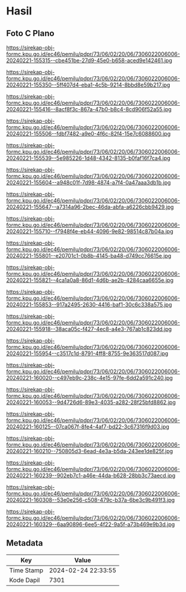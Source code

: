 # Hasil

## Foto C Plano

https://sirekap-obj-formc.kpu.go.id/ec46/pemilu/pdpr/73/06/02/20/06/7306022006006-20240221-155315--cbe451be-27d9-45e0-b658-aced9e142461.jpg

https://sirekap-obj-formc.kpu.go.id/ec46/pemilu/pdpr/73/06/02/20/06/7306022006006-20240221-155350--5ff407d4-eba1-4c5b-9214-8bbd8e59b217.jpg

https://sirekap-obj-formc.kpu.go.id/ec46/pemilu/pdpr/73/06/02/20/06/7306022006006-20240221-155416--8acf8f3c-867a-47b0-b8c4-8cd906f52a55.jpg

https://sirekap-obj-formc.kpu.go.id/ec46/pemilu/pdpr/73/06/02/20/06/7306022006006-20240221-155506--fdbf7482-a9e0-4f6c-82f4-15e7c6088600.jpg

https://sirekap-obj-formc.kpu.go.id/ec46/pemilu/pdpr/73/06/02/20/06/7306022006006-20240221-155539--5e985226-1d48-4342-8135-b0faf16f7ca4.jpg

https://sirekap-obj-formc.kpu.go.id/ec46/pemilu/pdpr/73/06/02/20/06/7306022006006-20240221-155604--a948c01f-7d98-4874-a7f4-0a47aaa3db1b.jpg

https://sirekap-obj-formc.kpu.go.id/ec46/pemilu/pdpr/73/06/02/20/06/7306022006006-20240221-155647--a7314a96-2bec-46da-abfa-a6226cbb9429.jpg

https://sirekap-obj-formc.kpu.go.id/ec46/pemilu/pdpr/73/06/02/20/06/7306022006006-20240221-155710--f7948f4e-eb44-4096-9e82-98514c87b04a.jpg

https://sirekap-obj-formc.kpu.go.id/ec46/pemilu/pdpr/73/06/02/20/06/7306022006006-20240221-155801--e20701c1-0b8b-4145-ba48-d749cc76615e.jpg

https://sirekap-obj-formc.kpu.go.id/ec46/pemilu/pdpr/73/06/02/20/06/7306022006006-20240221-155821--4ca1a0a8-86d1-4d6b-ae2b-4284caa6655e.jpg

https://sirekap-obj-formc.kpu.go.id/ec46/pemilu/pdpr/73/06/02/20/06/7306022006006-20240221-155853--917a2495-2630-4416-baf1-30c6c338a575.jpg

https://sirekap-obj-formc.kpu.go.id/ec46/pemilu/pdpr/73/06/02/20/06/7306022006006-20240221-155918--38aca05c-f427-4ec8-a4e3-767ab1c823dd.jpg

https://sirekap-obj-formc.kpu.go.id/ec46/pemilu/pdpr/73/06/02/20/06/7306022006006-20240221-155954--c3517c1d-8791-4ff8-8755-9e363517d087.jpg

https://sirekap-obj-formc.kpu.go.id/ec46/pemilu/pdpr/73/06/02/20/06/7306022006006-20240221-160020--c497eb9c-238c-4e15-97fe-6dd2a591c240.jpg

https://sirekap-obj-formc.kpu.go.id/ec46/pemilu/pdpr/73/06/02/20/06/7306022006006-20240221-160053--9d4726d6-89e3-4035-a282-28f25bfd8862.jpg

https://sirekap-obj-formc.kpu.go.id/ec46/pemilu/pdpr/73/06/02/20/06/7306022006006-20240221-160125--07ca067f-8fe4-4af7-bd22-3c67316f9d03.jpg

https://sirekap-obj-formc.kpu.go.id/ec46/pemilu/pdpr/73/06/02/20/06/7306022006006-20240221-160210--750805d3-6ead-4e3a-b5da-243ee1de825f.jpg

https://sirekap-obj-formc.kpu.go.id/ec46/pemilu/pdpr/73/06/02/20/06/7306022006006-20240221-160239--902eb7c1-a46e-44da-b628-28bb3c73aecd.jpg

https://sirekap-obj-formc.kpu.go.id/ec46/pemilu/pdpr/73/06/02/20/06/7306022006006-20240221-160308--53e0e256-c508-479c-b37a-6be3c9b491f3.jpg

https://sirekap-obj-formc.kpu.go.id/ec46/pemilu/pdpr/73/06/02/20/06/7306022006006-20240221-160329--6aa90896-6ee5-4f22-9a5f-a73b469e9b3d.jpg


## Metadata

| Key        | Value               |
| ---------- | ------------------- |
| Time Stamp | 2024-02-24 22:33:55 |
| Kode Dapil | 7301                |



